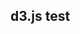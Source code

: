 ## d3.js test

<!-- Add a svg area, empty -->
<div id="d3plotarea"></div>

<script>

// Copyright 2021 Observable, Inc.
// Released under the ISC license.
// https://observablehq.com/@d3/sortable-bar-chart
function BarChart(data, {
  x = (d, i) => i, // given d in data, returns the (ordinal) x-value
  y = d => d, // given d in data, returns the (quantitative) y-value
  marginTop = 20, // the top margin, in pixels
  marginRight = 0, // the right margin, in pixels
  marginBottom = 30, // the bottom margin, in pixels
  marginLeft = 40, // the left margin, in pixels
  width = 640, // the outer width of the chart, in pixels
  height = 400, // the outer height of the chart, in pixels
  xDomain, // an array of (ordinal) x-values
  xRange = [marginLeft, width - marginRight], // [left, right]
  yType = d3.scaleLinear, // type of y-scale
  yDomain, // [ymin, ymax]
  yRange = [height - marginBottom, marginTop], // [bottom, top]
  xPadding = 0.1, // amount of x-range to reserve to separate bars
  yFormat, // a format specifier string for the y-axis
  yLabel, // a label for the y-axis
  color = "currentColor", // bar fill color
  duration: initialDuration = 250, // transition duration, in milliseconds
  delay: initialDelay = (_, i) => i * 20 // per-element transition delay, in milliseconds
} = {}) {
  // Compute values.
  const X = d3.map(data, x);
  const Y = d3.map(data, y);

  // Compute default domains, and unique the x-domain.
  if (xDomain === undefined) xDomain = X;
  if (yDomain === undefined) yDomain = [0, d3.max(Y)];
  xDomain = new d3.InternSet(xDomain);

  // Omit any data not present in the x-domain.
  const I = d3.range(X.length).filter(i => xDomain.has(X[i]));

  // Construct scales, axes, and formats.
  const xScale = d3.scaleBand(xDomain, xRange).padding(xPadding);
  const yScale = yType(yDomain, yRange);
  const xAxis = d3.axisBottom(xScale).tickSizeOuter(0);
  const yAxis = d3.axisLeft(yScale).ticks(height / 40, yFormat);
  const format = yScale.tickFormat(100, yFormat);

  const svg = d3.create("svg")
      .attr("width", width)
      .attr("height", height)
      .attr("viewBox", [0, 0, width, height])
      .attr("style", "max-width: 100%; height: auto; height: intrinsic;");

  const yGroup = svg.append("g")
      .attr("transform", `translate(${marginLeft},0)`)
      .call(yAxis)
      .call(g => g.select(".domain").remove())
      .call(g => g.selectAll(".tick").call(grid))
      .call(g => g.append("text")
          .attr("x", -marginLeft)
          .attr("y", 10)
          .attr("fill", "currentColor")
          .attr("text-anchor", "start")
          .text(yLabel));

  let rect = svg.append("g")
      .attr("fill", color)
    .selectAll("rect")
    .data(I)
    .join("rect")
      .property("key", i => X[i]) // for future transitions
      .call(position, i => xScale(X[i]), i => yScale(Y[i]))
      .style("mix-blend-mode", "multiply")
      .call(rect => rect.append("title")
          .text(i => [X[i], format(Y[i])].join("\n")));

  const xGroup = svg.append("g")
      .attr("transform", `translate(0,${height - marginBottom})`)
      .call(xAxis);

  // A helper method for updating the position of bars.
  function position(rect, x, y) {
    return rect
        .attr("x", x)
        .attr("y", y)
        .attr("height", typeof y === "function" ? i => yScale(0) - y(i) : i => yScale(0) - y)
        .attr("width", xScale.bandwidth());
  }

  // A helper method for generating grid lines on the y-axis.
  function grid(tick) {
    return tick.append("line")
        .attr("class", "grid")
        .attr("x2", width - marginLeft - marginRight)
        .attr("stroke", "currentColor")
        .attr("stroke-opacity", 0.1);
  }

  // Call chart.update(data, options) to transition to new data.
  return Object.assign(svg.node(), {
    update(data, {
      xDomain, // an array of (ordinal) x-values
      yDomain, // [ymin, ymax]
      duration = initialDuration, // transition duration, in milliseconds
      delay = initialDelay // per-element transition delay, in milliseconds
    } = {}) {
      // Compute values.
      const X = d3.map(data, x);
      const Y = d3.map(data, y);

      // Compute default domains, and unique the x-domain.
      if (xDomain === undefined) xDomain = X;
      if (yDomain === undefined) yDomain = [0, d3.max(Y)];
      xDomain = new d3.InternSet(xDomain);

      // Omit any data not present in the x-domain.
      const I = d3.range(X.length).filter(i => xDomain.has(X[i]));

      // Update scale domains.
      xScale.domain(xDomain);
      yScale.domain(yDomain);

      // Start a transition.
      const t = svg.transition().duration(duration);

      // Join the data, applying enter and exit.
      rect = rect
          .data(I, function(i) { return this.tagName === "rect" ? this.key : X[i]; })
          .join(
            enter => enter.append("rect")
                .property("key", i => X[i]) // for future transitions
                .call(position, i => xScale(X[i]), yScale(0))
                .style("mix-blend-mode", "multiply")
                .call(enter => enter.append("title")),
            update => update,
            exit => exit.transition(t)
                .delay(delay)
                .attr("y", yScale(0))
                .attr("height", 0)
                .remove()
          );

      // Update the title text on all entering and updating bars.
      rect.select("title")
          .text(i => [X[i], format(Y[i])].join("\n"));

      // Transition entering and updating bars to their new position. Note
      // that this assumes that the input data and the x-domain are in the
      // same order, or else the ticks and bars may have different delays.
      rect.transition(t)
          .delay(delay)
          .call(position, i => xScale(X[i]), i => yScale(Y[i]));

      // Transition the x-axis (using a possibly staggered delay per tick).
      xGroup.transition(t)
          .call(xAxis)
          .call(g => g.selectAll(".tick").delay(delay));

      // Transition the y-axis, then post process for grid lines etc.
      yGroup.transition(t)
          .call(yAxis)
        .selection()
          .call(g => g.select(".domain").remove())
          .call(g => g.selectAll(".tick").selectAll(".grid").data([,]).join(grid));
    }
  });
}

d3.csv("https://raw.githubusercontent.com/miltondp/manubot-d3js-test/main/content/alphabet.csv", (d) => {
chart = BarChart(d, {
  x: d => d.letter,
  y: d => d.frequency,
  yFormat: "%",
  yLabel: "↑ Frequency",
  width,
  height: 500,
  color: "steelblue",
  duration: 750 // slow transition for demonstration
})
var vis = d3.select("#d3plotarea").append(chart)
})

</script>


